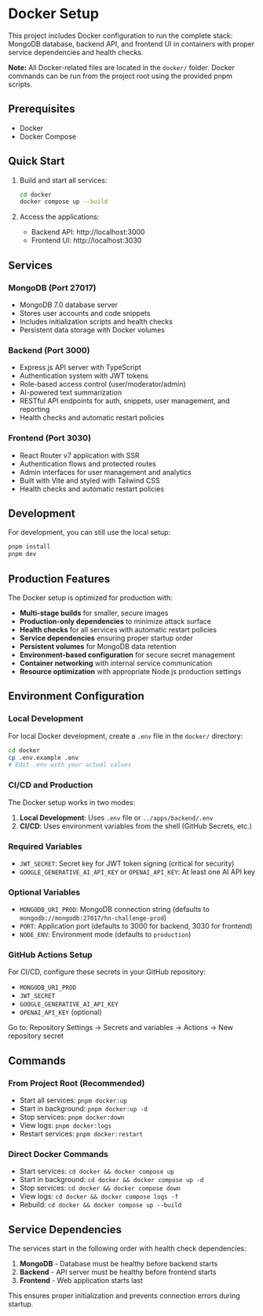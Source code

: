 # Docker Setup

This project includes Docker configuration to run the complete stack: MongoDB database, backend API, and frontend UI in containers with proper service dependencies and health checks.

**Note:** All Docker-related files are located in the `docker/` folder. Docker commands can be run from the project root using the provided pnpm scripts.

## Prerequisites

- Docker
- Docker Compose

## Quick Start

1. Build and start all services:

   ```bash
   cd docker
   docker compose up --build
   ```

2. Access the applications:
   - Backend API: http://localhost:3000
   - Frontend UI: http://localhost:3030

## Services

### MongoDB (Port 27017)

- MongoDB 7.0 database server
- Stores user accounts and code snippets
- Includes initialization scripts and health checks
- Persistent data storage with Docker volumes

### Backend (Port 3000)

- Express.js API server with TypeScript
- Authentication system with JWT tokens
- Role-based access control (user/moderator/admin)
- AI-powered text summarization
- RESTful API endpoints for auth, snippets, user management, and reporting
- Health checks and automatic restart policies

### Frontend (Port 3030)

- React Router v7 application with SSR
- Authentication flows and protected routes
- Admin interfaces for user management and analytics
- Built with Vite and styled with Tailwind CSS
- Health checks and automatic restart policies

## Development

For development, you can still use the local setup:

```bash
pnpm install
pnpm dev
```

## Production Features

The Docker setup is optimized for production with:

- **Multi-stage builds** for smaller, secure images
- **Production-only dependencies** to minimize attack surface
- **Health checks** for all services with automatic restart policies
- **Service dependencies** ensuring proper startup order
- **Persistent volumes** for MongoDB data retention
- **Environment-based configuration** for secure secret management
- **Container networking** with internal service communication
- **Resource optimization** with appropriate Node.js production settings

## Environment Configuration

### Local Development

For local Docker development, create a `.env` file in the `docker/` directory:

```bash
cd docker
cp .env.example .env
# Edit .env with your actual values
```

### CI/CD and Production

The Docker setup works in two modes:

1. **Local Development**: Uses `.env` file or `../apps/backend/.env` 
2. **CI/CD**: Uses environment variables from the shell (GitHub Secrets, etc.)

### Required Variables

- `JWT_SECRET`: Secret key for JWT token signing (critical for security)
- `GOOGLE_GENERATIVE_AI_API_KEY` or `OPENAI_API_KEY`: At least one AI API key

### Optional Variables

- `MONGODB_URI_PROD`: MongoDB connection string (defaults to `mongodb://mongodb:27017/hn-challenge-prod`)
- `PORT`: Application port (defaults to 3000 for backend, 3030 for frontend)
- `NODE_ENV`: Environment mode (defaults to `production`)

### GitHub Actions Setup

For CI/CD, configure these secrets in your GitHub repository:
- `MONGODB_URI_PROD`
- `JWT_SECRET` 
- `GOOGLE_GENERATIVE_AI_API_KEY`
- `OPENAI_API_KEY` (optional)

Go to: Repository Settings → Secrets and variables → Actions → New repository secret

## Commands

### From Project Root (Recommended)
- Start all services: `pnpm docker:up`
- Start in background: `pnpm docker:up -d`
- Stop services: `pnpm docker:down`
- View logs: `pnpm docker:logs`
- Restart services: `pnpm docker:restart`

### Direct Docker Commands
- Start services: `cd docker && docker compose up`
- Start in background: `cd docker && docker compose up -d`
- Stop services: `cd docker && docker compose down`
- View logs: `cd docker && docker compose logs -f`
- Rebuild: `cd docker && docker compose up --build`

## Service Dependencies

The services start in the following order with health check dependencies:
1. **MongoDB** - Database must be healthy before backend starts
2. **Backend** - API server must be healthy before frontend starts  
3. **Frontend** - Web application starts last

This ensures proper initialization and prevents connection errors during startup.

